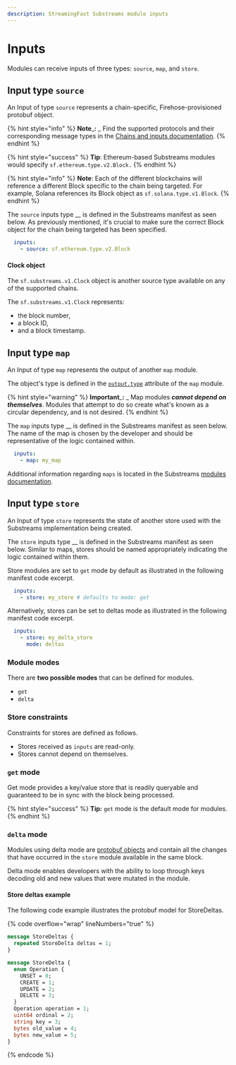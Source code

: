```yaml
---
description: StreamingFast Substreams module inputs
---
```


# Inputs

Modules can receive inputs of three types: `source`, `map`, and `store`.

## Input type `source`

An Input of type `source` represents a chain-specific, Firehose-provisioned protobuf object.

{% hint style="info" %}
**Note**_**:** _ Find the supported protocols and their corresponding message types in the [Chains and inputs documentation](../../reference-and-specs/chains-and-endpoints.md).
{% endhint %}

{% hint style="success" %}
**Tip**: Ethereum-based Substreams modules would specify `sf.ethereum.type.v2.Block.`&#x20;
{% endhint %}

{% hint style="info" %}
**Note**: Each of the different blockchains will reference a different Block specific to the chain being targeted. For example, Solana references its Block object as `sf.solana.type.v1.Block`.&#x20;
{% endhint %}

The `source` inputs type __ is defined in the Substreams manifest as seen below. As previously mentioned, it's crucial to make sure the correct Block object for the chain being targeted has been specified.

```yaml
  inputs:
    - source: sf.ethereum.type.v2.Block
```

#### Clock object

The `sf.substreams.v1.Clock` object is another source type available on any of the supported chains.

The `sf.substreams.v1.Clock` represents:

* the block number,&#x20;
* a block ID,&#x20;
* and a block timestamp.

## Input type `map`

An Input of type `map` represents the output of another `map` module.&#x20;

The object's type is defined in the [`output.type`](../../reference-and-specs/manifests.md#modules-.output) attribute of the `map` module.&#x20;

{% hint style="warning" %}
**Important**_**:** _ Map modules _**cannot depend on themselves**_. Modules that attempt to do so create what's known as a circular dependency, and is not desired.
{% endhint %}

The `map` inputs type __ is defined in the Substreams manifest as seen below. The name of the map is chosen by the developer and should be representative of the logic contained within.

```yaml
  inputs:
    - map: my_map
```

Additional information regarding `maps` is located in the Substreams [modules documentation](../../concepts-and-fundamentals/modules.md#the-map-module-type).

## Input type `store`

An Input of type `store` represents the state of another store used with the Substreams implementation being created.

The `store` inputs type __ is defined in the Substreams manifest as seen below. Similar to maps, stores should be named appropriately indicating the logic contained within them.

Store modules are set to `get` mode by default as illustrated in the following manifest code excerpt.

```yaml
  inputs:
    - store: my_store # defaults to mode: get
```

Alternatively, stores can be set to deltas mode as illustrated in the following manifest code excerpt.

```yaml
  inputs:
    - store: my_delta_store
      mode: deltas
```

### Module modes

There are **two possible modes** that can be defined for modules.

* `get`
* `delta`

### Store constraints

Constraints for stores are defined as follows.

* Stores received as `inputs` are read-only.
* Stores cannot depend on themselves.

### `get` mode

Get mode provides a key/value store that is readily queryable and guaranteed to be in sync with the block being processed.&#x20;

{% hint style="success" %}
**Tip**_**:**_ `get` mode is the default mode for modules.
{% endhint %}

### `delta` mode

Modules using delta mode are [protobuf objects](../../../proto/sf/substreams/v1/substreams.proto#L124) and contain all the changes that have occurred in the `store` module available in the same block.&#x20;

Delta mode enables developers with the ability to loop through keys decoding old and new values that were mutated in the module.

#### Store deltas example

The following code example illustrates the protobuf model for StoreDeltas.

{% code overflow="wrap" lineNumbers="true" %}
```protobuf
message StoreDeltas {
  repeated StoreDelta deltas = 1;
}

message StoreDelta {
  enum Operation {
    UNSET = 0;
    CREATE = 1;
    UPDATE = 2;
    DELETE = 3;
  }
  Operation operation = 1;
  uint64 ordinal = 2;
  string key = 3;
  bytes old_value = 4;
  bytes new_value = 5;
}
```
{% endcode %}
